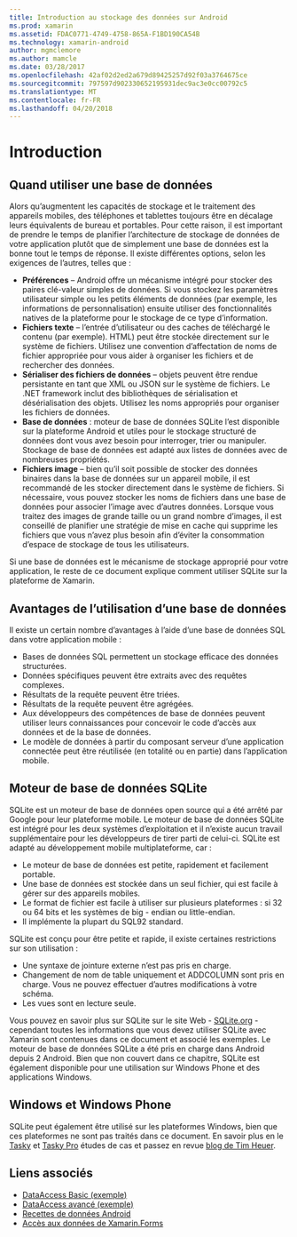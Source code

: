```yaml
---
title: Introduction au stockage des données sur Android
ms.prod: xamarin
ms.assetid: FDAC0771-4749-4758-865A-F1BD190CA54B
ms.technology: xamarin-android
author: mgmclemore
ms.author: mamcle
ms.date: 03/28/2017
ms.openlocfilehash: 42af02d2ed2a679d89425257d92f03a3764675ce
ms.sourcegitcommit: 797597d902330652195931dec9ac3e0cc00792c5
ms.translationtype: MT
ms.contentlocale: fr-FR
ms.lasthandoff: 04/20/2018
---
```

# <a name="introduction"></a>Introduction

## <a name="when-to-use-a-database"></a>Quand utiliser une base de données

Alors qu’augmentent les capacités de stockage et le traitement des appareils mobiles, des téléphones et tablettes toujours être en décalage leurs équivalents de bureau et portables. Pour cette raison, il est important de prendre le temps de planifier l’architecture de stockage de données de votre application plutôt que de simplement une base de données est la bonne tout le temps de réponse. Il existe différentes options, selon les exigences de l’autres, telles que :

-  **Préférences** – Android offre un mécanisme intégré pour stocker des paires clé-valeur simples de données. Si vous stockez les paramètres utilisateur simple ou les petits éléments de données (par exemple, les informations de personnalisation) ensuite utiliser des fonctionnalités natives de la plateforme pour le stockage de ce type d’information.
-  **Fichiers texte** – l’entrée d’utilisateur ou des caches de téléchargé le contenu (par exemple). HTML) peut être stockée directement sur le système de fichiers. Utilisez une convention d’affectation de noms de fichier appropriée pour vous aider à organiser les fichiers et de rechercher des données.
-  **Sérialiser des fichiers de données** – objets peuvent être rendue persistante en tant que XML ou JSON sur le système de fichiers. Le .NET framework inclut des bibliothèques de sérialisation et désérialisation des objets. Utilisez les noms appropriés pour organiser les fichiers de données.
-  **Base de données** : moteur de base de données SQLite l’est disponible sur la plateforme Android et utiles pour le stockage structuré de données dont vous avez besoin pour interroger, trier ou manipuler. Stockage de base de données est adapté aux listes de données avec de nombreuses propriétés.
-  **Fichiers image** – bien qu’il soit possible de stocker des données binaires dans la base de données sur un appareil mobile, il est recommandé de les stocker directement dans le système de fichiers. Si nécessaire, vous pouvez stocker les noms de fichiers dans une base de données pour associer l’image avec d’autres données. Lorsque vous traitez des images de grande taille ou un grand nombre d’images, il est conseillé de planifier une stratégie de mise en cache qui supprime les fichiers que vous n’avez plus besoin afin d’éviter la consommation d’espace de stockage de tous les utilisateurs.

Si une base de données est le mécanisme de stockage approprié pour votre application, le reste de ce document explique comment utiliser SQLite sur la plateforme de Xamarin.

## <a name="advantages-of-using-a-database"></a>Avantages de l’utilisation d’une base de données

Il existe un certain nombre d’avantages à l’aide d’une base de données SQL dans votre application mobile :

-  Bases de données SQL permettent un stockage efficace des données structurées.
-  Données spécifiques peuvent être extraits avec des requêtes complexes.
-  Résultats de la requête peuvent être triées.
-  Résultats de la requête peuvent être agrégées.
-  Aux développeurs des compétences de base de données peuvent utiliser leurs connaissances pour concevoir le code d’accès aux données et de la base de données.
-  Le modèle de données à partir du composant serveur d’une application connectée peut être réutilisée (en totalité ou en partie) dans l’application mobile.


## <a name="sqlite-database-engine"></a>Moteur de base de données SQLite

SQLite est un moteur de base de données open source qui a été arrêté par Google pour leur plateforme mobile. Le moteur de base de données SQLite est intégré pour les deux systèmes d’exploitation et il n’existe aucun travail supplémentaire pour les développeurs de tirer parti de celui-ci. SQLite est adapté au développement mobile multiplateforme, car :

-  Le moteur de base de données est petite, rapidement et facilement portable.
-  Une base de données est stockée dans un seul fichier, qui est facile à gérer sur des appareils mobiles.
-  Le format de fichier est facile à utiliser sur plusieurs plateformes : si 32 ou 64 bits et les systèmes de big - endian ou little-endian.
-  Il implémente la plupart du SQL92 standard.


SQLite est conçu pour être petite et rapide, il existe certaines restrictions sur son utilisation :

-  Une syntaxe de jointure externe n’est pas pris en charge.
-  Changement de nom de table uniquement et ADDCOLUMN sont pris en charge. Vous ne pouvez effectuer d’autres modifications à votre schéma.
-  Les vues sont en lecture seule.


Vous pouvez en savoir plus sur SQLite sur le site Web - [SQLite.org](http://SQLite.org) - cependant toutes les informations que vous devez utiliser SQLite avec Xamarin sont contenues dans ce document et associé les exemples. Le moteur de base de données SQLite a été pris en charge dans Android depuis 2 Android.
Bien que non couvert dans ce chapitre, SQLite est également disponible pour une utilisation sur Windows Phone et des applications Windows.

## <a name="windows-and-windows-phone"></a>Windows et Windows Phone

SQLite peut également être utilisé sur les plateformes Windows, bien que ces plateformes ne sont pas traités dans ce document.
En savoir plus en le [Tasky](~/cross-platform/app-fundamentals/building-cross-platform-applications/case-study-tasky.md) et [Tasky Pro](~/cross-platform/app-fundamentals/building-cross-platform-applications/case-study-tasky.md) études de cas et passez en revue [blog de Tim Heuer](http://timheuer.com/blog/archive/2012/06/28/seeding-your-metro-style-app-with-sqlite-database.aspx).


## <a name="related-links"></a>Liens associés

- [DataAccess Basic (exemple)](https://github.com/xamarin/mobile-samples/tree/master/DataAccess/Basic)
- [DataAccess avancé (exemple)](https://github.com/xamarin/mobile-samples/tree/master/DataAccess/Advanced)
- [Recettes de données Android](https://developer.xamarin.com/recipes/android/data/)
- [Accès aux données de Xamarin.Forms](~/xamarin-forms/app-fundamentals/databases.md)
